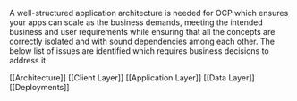 A well-structured application architecture is needed for OCP which ensures  your apps can scale as the business demands, meeting the intended business and user requirements while ensuring that all the concepts are correctly isolated and with sound dependencies among each other. The below list of issues are identified which requires business decisions to address it.

[[Architecture]]
[[Client Layer]]
[[Application Layer]]
[[Data Layer]]
[[Deployments]]